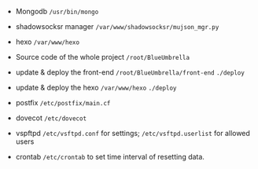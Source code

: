 * Mongodb `/usr/bin/mongo`

* shadowsocksr manager `/var/www/shadowsocksr/mujson_mgr.py`

* hexo `/var/www/hexo`

* Source code of the whole project `/root/BlueUmbrella`

* update & deploy the front-end `/root/BlueUmbrella/front-end` `./deploy`

* update & deploy the hexo `/var/www/hexo` `./deploy`

* postfix `/etc/postfix/main.cf`

* dovecot `/etc/dovecot`

* vspftpd `/etc/vsftpd.conf` for settings; `/etc/vsftpd.userlist` for allowed users 

* crontab `/etc/crontab` to set time interval of resetting data.
